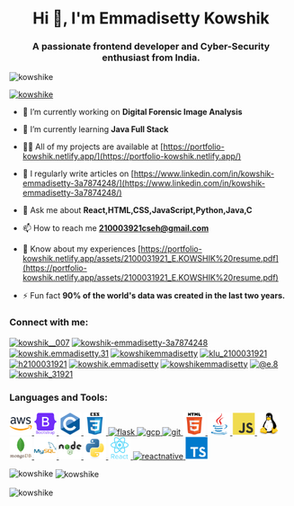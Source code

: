 <h1 align="center">Hi 👋, I'm Emmadisetty Kowshik</h1>
<h3 align="center">A passionate frontend developer and Cyber-Security enthusiast from India.</h3>

<p align="left"> <img src="https://komarev.com/ghpvc/?username=kowshike&label=Profile%20views&color=0e75b6&style=flat" alt="kowshike" /> </p>

<p align="left"> <a href="https://github.com/ryo-ma/github-profile-trophy"><img src="https://github-profile-trophy.vercel.app/?username=kowshike" alt="kowshike" /></a> </p>

- 🔭 I’m currently working on **Digital Forensic Image Analysis**

- 🌱 I’m currently learning **Java Full Stack**

- 👨‍💻 All of my projects are available at [https://portfolio-kowshik.netlify.app/](https://portfolio-kowshik.netlify.app/)

- 📝 I regularly write articles on [https://www.linkedin.com/in/kowshik-emmadisetty-3a7874248/](https://www.linkedin.com/in/kowshik-emmadisetty-3a7874248/)

- 💬 Ask me about **React,HTML,CSS,JavaScript,Python,Java,C**

- 📫 How to reach me **210003921cseh@gmail.com**

- 📄 Know about my experiences [https://portfolio-kowshik.netlify.app/assets/2100031921_E.KOWSHIK%20resume.pdf](https://portfolio-kowshik.netlify.app/assets/2100031921_E.KOWSHIK%20resume.pdf)

- ⚡ Fun fact **90% of the world's data was created in the last two years.**

<h3 align="left">Connect with me:</h3>
<p align="left">
<a href="https://twitter.com/kowshik__007" target="blank"><img align="center" src="https://raw.githubusercontent.com/rahuldkjain/github-profile-readme-generator/master/src/images/icons/Social/twitter.svg" alt="kowshik__007" height="30" width="40" /></a>
<a href="https://linkedin.com/in/kowshik-emmadisetty-3a7874248" target="blank"><img align="center" src="https://raw.githubusercontent.com/rahuldkjain/github-profile-readme-generator/master/src/images/icons/Social/linked-in-alt.svg" alt="kowshik-emmadisetty-3a7874248" height="30" width="40" /></a>
<a href="https://fb.com/kowshik.emmadisetty.31" target="blank"><img align="center" src="https://raw.githubusercontent.com/rahuldkjain/github-profile-readme-generator/master/src/images/icons/Social/facebook.svg" alt="kowshik.emmadisetty.31" height="30" width="40" /></a>
<a href="https://instagram.com/kowshikemmadisetty" target="blank"><img align="center" src="https://raw.githubusercontent.com/rahuldkjain/github-profile-readme-generator/master/src/images/icons/Social/instagram.svg" alt="kowshikemmadisetty" height="30" width="40" /></a>
<a href="https://www.codechef.com/users/klu_2100031921" target="blank"><img align="center" src="https://cdn.jsdelivr.net/npm/simple-icons@3.1.0/icons/codechef.svg" alt="klu_2100031921" height="30" width="40" /></a>
<a href="https://www.hackerrank.com/h2100031921" target="blank"><img align="center" src="https://raw.githubusercontent.com/rahuldkjain/github-profile-readme-generator/master/src/images/icons/Social/hackerrank.svg" alt="h2100031921" height="30" width="40" /></a>
<a href="https://codeforces.com/profile/kowshik.emmadisetty" target="blank"><img align="center" src="https://raw.githubusercontent.com/rahuldkjain/github-profile-readme-generator/master/src/images/icons/Social/codeforces.svg" alt="kowshik.emmadisetty" height="30" width="40" /></a>
<a href="https://www.leetcode.com/kowshikemmadisetty" target="blank"><img align="center" src="https://raw.githubusercontent.com/rahuldkjain/github-profile-readme-generator/master/src/images/icons/Social/leet-code.svg" alt="kowshikemmadisetty" height="30" width="40" /></a>
<a href="https://www.hackerearth.com/@e.8" target="blank"><img align="center" src="https://raw.githubusercontent.com/rahuldkjain/github-profile-readme-generator/master/src/images/icons/Social/hackerearth.svg" alt="@e.8" height="30" width="40" /></a>
<a href="https://auth.geeksforgeeks.org/user/kowshik_31921" target="blank"><img align="center" src="https://raw.githubusercontent.com/rahuldkjain/github-profile-readme-generator/master/src/images/icons/Social/geeks-for-geeks.svg" alt="kowshik_31921" height="30" width="40" /></a>
</p>

<h3 align="left">Languages and Tools:</h3>
<p align="left"> <a href="https://aws.amazon.com" target="_blank" rel="noreferrer"> <img src="https://raw.githubusercontent.com/devicons/devicon/master/icons/amazonwebservices/amazonwebservices-original-wordmark.svg" alt="aws" width="40" height="40"/> </a> <a href="https://getbootstrap.com" target="_blank" rel="noreferrer"> <img src="https://raw.githubusercontent.com/devicons/devicon/master/icons/bootstrap/bootstrap-plain-wordmark.svg" alt="bootstrap" width="40" height="40"/> </a> <a href="https://www.cprogramming.com/" target="_blank" rel="noreferrer"> <img src="https://raw.githubusercontent.com/devicons/devicon/master/icons/c/c-original.svg" alt="c" width="40" height="40"/> </a> <a href="https://www.w3schools.com/css/" target="_blank" rel="noreferrer"> <img src="https://raw.githubusercontent.com/devicons/devicon/master/icons/css3/css3-original-wordmark.svg" alt="css3" width="40" height="40"/> </a> <a href="https://flask.palletsprojects.com/" target="_blank" rel="noreferrer"> <img src="https://www.vectorlogo.zone/logos/pocoo_flask/pocoo_flask-icon.svg" alt="flask" width="40" height="40"/> </a> <a href="https://cloud.google.com" target="_blank" rel="noreferrer"> <img src="https://www.vectorlogo.zone/logos/google_cloud/google_cloud-icon.svg" alt="gcp" width="40" height="40"/> </a> <a href="https://git-scm.com/" target="_blank" rel="noreferrer"> <img src="https://www.vectorlogo.zone/logos/git-scm/git-scm-icon.svg" alt="git" width="40" height="40"/> </a> <a href="https://www.w3.org/html/" target="_blank" rel="noreferrer"> <img src="https://raw.githubusercontent.com/devicons/devicon/master/icons/html5/html5-original-wordmark.svg" alt="html5" width="40" height="40"/> </a> <a href="https://www.java.com" target="_blank" rel="noreferrer"> <img src="https://raw.githubusercontent.com/devicons/devicon/master/icons/java/java-original.svg" alt="java" width="40" height="40"/> </a> <a href="https://developer.mozilla.org/en-US/docs/Web/JavaScript" target="_blank" rel="noreferrer"> <img src="https://raw.githubusercontent.com/devicons/devicon/master/icons/javascript/javascript-original.svg" alt="javascript" width="40" height="40"/> </a> <a href="https://www.linux.org/" target="_blank" rel="noreferrer"> <img src="https://raw.githubusercontent.com/devicons/devicon/master/icons/linux/linux-original.svg" alt="linux" width="40" height="40"/> </a> <a href="https://www.mongodb.com/" target="_blank" rel="noreferrer"> <img src="https://raw.githubusercontent.com/devicons/devicon/master/icons/mongodb/mongodb-original-wordmark.svg" alt="mongodb" width="40" height="40"/> </a> <a href="https://www.mysql.com/" target="_blank" rel="noreferrer"> <img src="https://raw.githubusercontent.com/devicons/devicon/master/icons/mysql/mysql-original-wordmark.svg" alt="mysql" width="40" height="40"/> </a> <a href="https://nodejs.org" target="_blank" rel="noreferrer"> <img src="https://raw.githubusercontent.com/devicons/devicon/master/icons/nodejs/nodejs-original-wordmark.svg" alt="nodejs" width="40" height="40"/> </a> <a href="https://www.python.org" target="_blank" rel="noreferrer"> <img src="https://raw.githubusercontent.com/devicons/devicon/master/icons/python/python-original.svg" alt="python" width="40" height="40"/> </a> <a href="https://reactjs.org/" target="_blank" rel="noreferrer"> <img src="https://raw.githubusercontent.com/devicons/devicon/master/icons/react/react-original-wordmark.svg" alt="react" width="40" height="40"/> </a> <a href="https://reactnative.dev/" target="_blank" rel="noreferrer"> <img src="https://reactnative.dev/img/header_logo.svg" alt="reactnative" width="40" height="40"/> </a> <a href="https://www.typescriptlang.org/" target="_blank" rel="noreferrer"> <img src="https://raw.githubusercontent.com/devicons/devicon/master/icons/typescript/typescript-original.svg" alt="typescript" width="40" height="40"/> </a> </p>

<p><img align="left" src="https://github-readme-stats.vercel.app/api/top-langs?username=kowshike&show_icons=true&locale=en&layout=compact" alt="kowshike" /></p>

<p>&nbsp;<img align="center" src="https://github-readme-stats.vercel.app/api?username=kowshike&show_icons=true&locale=en" alt="kowshike" /></p>

<p><img align="center" src="https://github-readme-streak-stats.herokuapp.com/?user=kowshike&" alt="kowshike" /></p>
